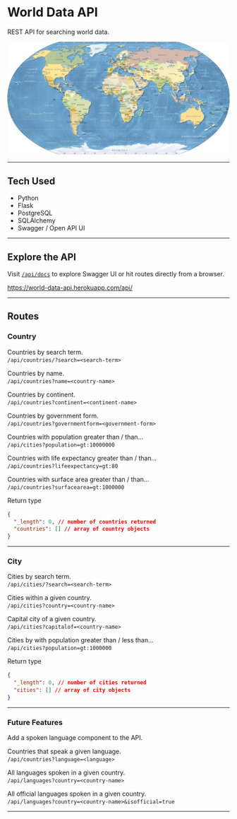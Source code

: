 # World Data API
REST API for searching world data.

![world map](./readme-assets/world-map.jpg)

---

## Tech Used
- Python
- Flask
- PostgreSQL
- SQLAlchemy
- Swagger / Open API UI

---

## Explore the API

Visit [`/api/docs`](https://world-data-api.herokuapp.com/api/docs) to explore Swagger UI or hit routes directly from a browser.

https://world-data-api.herokuapp.com/api/

---

## Routes

### Country
Countries by search term.<br>
`/api/countries/?search=<search-term>`

Countries by name.<br>
`/api/countries?name=<country-name>`

Countries by continent.<br>
`/api/countries?continent=<continent-name>`

Countries by government form.<br>
`/api/countries?governmentform=<government-form>`

Countries with population greater than / than...<br>
`/api/cities?population=gt:10000000`

Countries with life expectancy greater than / than...<br>
`/api/countries?lifeexpectancy=gt:80`

Countries with surface area greater than / than...<br>
`/api/countries?surfacearea=gt:1000000`

Return type
```json
{
  "_length": 0, // number of countries returned
  "countries": [] // array of country objects
}
```

---

### City
Cities by search term.<br>
`/api/cities/?search=<search-term>`

Cities within a given country.<br>
`/api/cities?country=<country-name>`

Capital city of a given country.<br>
`/api/cities?capitalof=<country-name>`

Cities by with population greater than / less than...<br>
`/api/cities?population=gt:1000000`

Return type
```json
{
  "_length": 0, // number of cities returned
  "cities": [] // array of city objects
}
```

---

### Future Features
Add a spoken language component to the API.

Countries that speak a given language.<br>
`/api/countries?language=<language>`

All languages spoken in a given country.<br>
`/api/languages?country=<country-name>`

All official languages spoken in a given country.<br>
`/api/languages?country=<country-name>&isofficial=true`

---